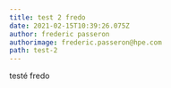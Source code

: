 ```yaml
---
title: test 2 fredo
date: 2021-02-15T10:39:26.075Z
author: frederic passeron
authorimage: frederic.passeron@hpe.com
path: test-2
---
```

testé fredo